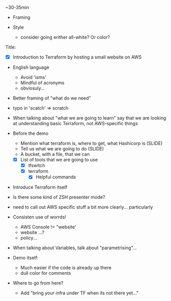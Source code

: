 ~30-35min

* Framing

* Style
  * consider going erither all-white? Or color?



Title: 

* [x] Introduction to Terraform by hosting a small website on AWS

* English language
  * Avoid 'isms' 
  * Mindful of acronyms
  * obviosuly...
* Better framing of "what do we need"
* typo in 'scatch' => scratch



* When talking about "what we are going to learn" say that we are looking at understanding basic Terraform, not AWS-specific things

* Before the demo
  * Mention what terraform is, where to get, what Hashicorp is (SLIDE)
  * Tell us what we are going to do (SLIDE)
  * A bucket, with a file, that we can  
  * [x] List of tools that we are going to use
    * [x] tfswitch
    * [x] terraform
      * [x] Helpful commands
* Introduce Terraform itself
* Is there some kind of ZSH presenter mode?



* need to call out AWS specific stuff a bit more clearly... particularly 



* Consisten use of worrds!
  * AWS Console != "website'
  * website ...?
  * policy...



* When talking about Variables, talk about "parametrising"...



* Demo itself:
  * Much easier if the code is already up there 
  * dull color for comments



* Where to go from here?
  * Add "bring your infra under TF when its not there yet..."